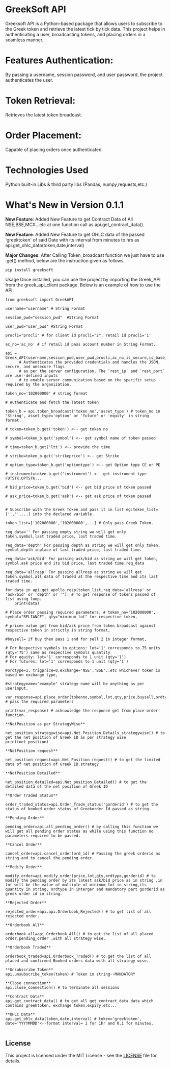 # GreekSoft API
Greeksoft API is a Python-based package that allows users to subscribe to the Greek token and retrieve the latest tick by tick data. This project helps in authenticating a user, broadcasting tokens, and placing orders in a seamless manner.

# Features Authentication: 
By passing a username, session password, and user password, the project authenticates the user.
# Token Retrieval: 
Retrieves the latest token broadcast.
# Order Placement: 
Capable of placing orders once authenticated.

# Technologies Used
Python built-in Libs & third party libs (Pandas, numpy,requests,etc.)


# What's New in Version 0.1.1

**New Feature**: Added New Feature to get Contract Data of All NSE,BSE,MCX...etc at one function call as api.get_contract_data().

**New Feature**: Added New Feature to get OHLC data of the passed 'greektoken' of said Date with its interval from minutes to hrs as api.get_ohlc_data(token,date,interval)

**Major Changes**: After Calling Token_broadcast function we just have to use .get() method, below are the instruction given as follows.

```
pip install greeksoft
```

Usage
Once installed, you can use the project by importing the Greek_API from the greek_api_client package. Below is an example of how to use the API:

```
from greeksoft import GreekAPI

username="username" # String Format

session_pwd="session_pwd"  #String Format

user_pwd="user_pwd" #String Format

procli="procli" # for client id procli="2", retail id procli='1'

ac_no='ac_no' # if retail id pass account number in String Format. 

api = Greek_API(username,session_pwd,user_pwd,procli,ac_no,is_secure,is_base_64,rest_ip,rest_port)
      # Authenticates the provided credentials and handles the JSON, secure, and unsecure flags
      # as per the server configuration. The `rest_ip` and `rest_port` are user-defined inputs
      # to enable server communication based on the specific setup required by the organization.

token_no='102000000' # string format

# Authenticate and fetch the latest token

token_b = api.token_broadcast('token_no','asset_type') # token_no in 'String', asset_type='option' or 'future' or 'equity' in string format.

# token=token_b.get('token') <-- get token no

# symbol=token_b.get('symbol') <-- get symbol name of token passed

# time=token_b.get('ltt') <-- provide the time

# strike=token_b.get('strikeprice') <-- get Strike

# option_type=token_b.get('optiontype') <-- get Option type CE or PE

# instrument=token_b.get('instrument') <-- get instrument type FUTSTK,OPTSTK...

# bid_price=token_b.get('bid') <-- get bid price of token passed

# ask_price=token_b.get('ask') <-- get ask price of token passed


# Subscribe with the Greek Token and pass it in list eg:token_list=['','',...] into the declared variable. 

token_list=['102000000','102000000',...] # Only pass Greek Token.

req_data='' For passing empty string we will get only token,symbol,last traded price, last traded time.

req_data='depth' For passing depth as string we will get only token, symbol,depth inplace of last traded price, last traded time.

req_data='ask/bid' For passing ask/bid as string we will get token, symbol,ask price and its bid price, last traded time.req_data

req_data='allresp' For passing allresp as string we will get token.symbol,all data of traded at the respective time and its last traded time.

for data in api.get_apollo_resp(token_list,req_data='allresp' or 'ask/bid' or 'depth' or ''): # To get response of tokens passed of list using loop.
    print(data)

# Place order passing required parameters, # token_no='102000000', symbol="RELIANCE", qty="minimum_lot" for respective token,

# price= value get from bid/ask price from token broadcast against respective token in strictly in string format,

#buysell= if buy then pass 1 and for sell 2 in integer format,

# For Respective symbols in options: lot='1' corresponds to 75 units (qty='75') same as respective symbols quantity
# For equity: lot='1' corresponds to 1 unit (qty='1')
# For futures: lot='1' corresponds to 1 unit (qty='1')

#ordtype=1, trigprice=0,exchange='NSE','BSE'..etc whichever token is based on exchange type,

#strategyname="example" strategy name will be anything as per userinput.

var_response=api.place_order(tokenno,symbol,lot,qty,price,buysell,ordtype,trigprice,exchange,strategyname) # pass the required parameters

print(var_response) # acknowledge the response get from place order function.

**NetPosition as per StrategyWise**

net_position_strategywise=api.Net_Position_Details_strategywise() # to get the net position of Greek ID as per strategy wise
print(net_position)

**NetPosition request**

net_position_request=api.Net_Position_request() # to get the limited data of net position of Greek ID.strategy

**NetPosition Detailed**

net_position_detailed=api.Net_position_Detailed() # to get the detailed data of the net position of Greek ID

**Order Traded Status**

order_traded_status=api.Order_Trade_status('gorderid') # to get the status of booked order status of Greekorder_Id passed as string.

**Pending Order**

pending_order=api.all_pending_order() # by calling this function we will get all pending order status as while using this function no parameters required to be passed.

**Cancel Order**

cancel_order=api.cancel_order(ord_id) # Passing the greek orderid as string and to cancel the pending order.

**Modify Order**

modify_order=api.modify_order(price,lot,qty,ordtype,gorderid) # to modify the pending order by its latest ask/bid price as in string ,in lot will be the value of multiple of minimum_lot in string,its quantity in string, ordtype in interger and mandatory part gorderid as greek order id in string.

**Rejected Order**

rejected_order=api.api.Orderbook_Rejected() # to get list of all rejected order.

**Orderbook All**

orderbook_all=api.Orderbook_All() # to get the list of all placed order,pending_order ,with all strategy wise.

**Orderbook Traded**

orderbook_traded=api.Orderbook_Traded() # to get the list of all placed and confirmed Booked orders data with all strategy wise.

**Unsubscribe Token**
api.unsubscribe_token(token) # Token in string--MANDATORY

**Close connection**
api.close_connection() # to terminate all sessions

**Contract Data**
api.get_contract_data() # to get all get_contract_data data which contains greektoken, exchange token,expiry,etc...

**OHLC Data**
api.get_ohlc_data(token,date,interval) # token='greektoken', date='YYYYMMDD'<--format interval= 1 for 1hr and 0.1 for minutes.


```

## License

This project is licensed under the MIT License - see the [LICENSE](LICENSE) file for details.




